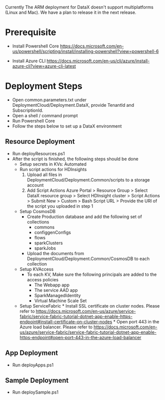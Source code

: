 Currently The ARM deployment for DataX doesn't support multiplatforms (Linux and Mac). We have a plan to release it in the next release.

# Prerequisite
* Install Powershell Core
https://docs.microsoft.com/en-us/powershell/scripting/install/installing-powershell?view=powershell-6

* Install Azure CLI
https://docs.microsoft.com/en-us/cli/azure/install-azure-cli?view=azure-cli-latest

# Deployment Steps
* Open common.parameters.txt under DeploymentCloud/Deployment.DataX, provide TenantId and SubscriptionId.
* Open a shell / command prompt
* Run Powershell Core
* Follow the steps below to set up a DataX environment

## Resource Deployment
* Run deployResources.ps1
* After the script is finished, the following steps should be done
  * Setup secrets in KVs: Automated
  * Run script actions for HDInsights
    1. Upload all files in DeploymentCloud/Deployment.Common/scripts to a storage account
    2. Add Script Actions
        Azure Portal > Resource Group > Select DataX resource group > Select HDInsight cluster > Script Actions > Submit New > Custom > Bash Script URL > Provide the URI of the script you uploaded in step 1
  * Setup CosmosDB
    * Create Production database and add the following set of collections
        * commons
        * configgenConfigs
        * flows
        * sparkClusters
        * sparkJobs
    * Upload the documents from DeploymentCloud/Deployment.Common/CosmosDB to each collection
  * Setup KVAccess
    * To each KV, Make sure the following principals are added to the access policies
        * The Webapp app
        * The service AAD app
        * SparkManagedIdentity
        * Virtual Machine Scale Set
  * Setup ServiceFabric
        * Install SSL certificate on cluster nodes. Please refer to https://docs.microsoft.com/en-us/azure/service-fabric/service-fabric-tutorial-dotnet-app-enable-https-endpoint#install-certificate-on-cluster-nodes
        * Open port 443 in the Azure load balancer. Please refer to https://docs.microsoft.com/en-us/azure/service-fabric/service-fabric-tutorial-dotnet-app-enable-https-endpoint#open-port-443-in-the-azure-load-balancer 

## App Deployment
* Run deployApps.ps1

## Sample Deployment
* Run deploySample.ps1